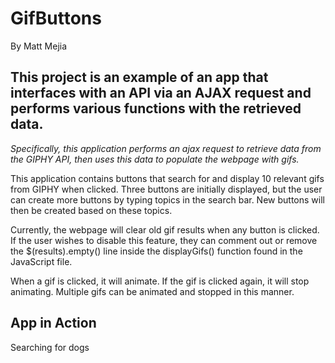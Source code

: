 # GifButtons
By Matt Mejia

## This project is an example of an app that interfaces with an API via an AJAX request and performs various functions with the retrieved data.

_Specifically, this application performs an ajax request to retrieve data from the GIPHY API,  then uses this data to populate the webpage with gifs._ 

This application contains buttons that search for and display 10 relevant gifs from GIPHY when clicked. Three buttons are initially displayed, but the user can create more buttons by typing topics in the search bar. New buttons will then be created based on these topics. 

Currently, the webpage will clear old gif results when any button is clicked. If the user wishes to disable this feature, they can comment out or remove the $(results).empty() line inside the displayGifs() function found in the JavaScript file. 

When a gif is clicked, it will animate. If the gif is clicked again, it will stop animating. Multiple gifs can be animated and stopped in this manner. 

## App in Action

Searching for dogs

